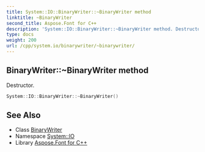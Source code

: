 ```yaml
---
title: System::IO::BinaryWriter::~BinaryWriter method
linktitle: ~BinaryWriter
second_title: Aspose.Font for C++
description: 'System::IO::BinaryWriter::~BinaryWriter method. Destructor in C++.'
type: docs
weight: 200
url: /cpp/system.io/binarywriter/~binarywriter/
---
```

## BinaryWriter::~BinaryWriter method


Destructor.

```cpp
System::IO::BinaryWriter::~BinaryWriter()
```

## See Also

* Class [BinaryWriter](../)
* Namespace [System::IO](../../)
* Library [Aspose.Font for C++](../../../)
